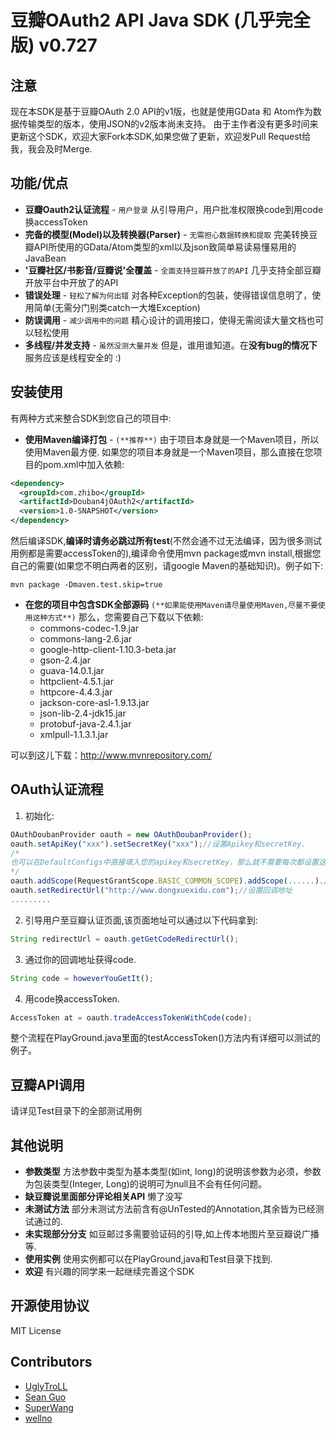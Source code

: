 

豆瓣OAuth2 API Java SDK (几乎完全版) v0.727
======================================

注意
---
现在本SDK是基于豆瓣OAuth 2.0 API的v1版，也就是使用GData 和 Atom作为数据传输类型的版本，使用JSON的v2版本尚未支持。
由于主作者没有更多时间来更新这个SDK，欢迎大家Fork本SDK,如果您做了更新，欢迎发Pull Request给我，我会及时Merge.

功能/优点
---
+ **豆瓣Oauth2认证流程** - `用户登录`
从引导用户，用户批准权限换code到用code换accessToken
+ **完备的模型(Model)以及转换器(Parser)** - `无需担心数据转换和提取`
完美转换豆瓣API所使用的GData/Atom类型的xml以及json致简单易读易懂易用的JavaBean
+ **'豆瓣社区/书影音/豆瓣说'全覆盖** - `全面支持豆瓣开放了的API`
几乎支持全部豆瓣开放平台中开放了的API
+ **错误处理** - `轻松了解为何出错`
对各种Exception的包装，使得错误信息明了，使用简单(无需分门别类catch一大堆Exception)
+ **防误调用** - `减少调用中的问题`
精心设计的调用接口，使得无需阅读大量文档也可以轻松使用
+ **多线程/并发支持** - `虽然没测大量并发`
但是，谁用谁知道。在**没有bug的情况下**服务应该是线程安全的 :)

安装使用
---
有两种方式来整合SDK到您自己的项目中:

* **使用Maven编译打包** - `(**推荐**)`
由于项目本身就是一个Maven项目，所以使用Maven最方便.
如果您的项目本身就是一个Maven项目，那么直接在您项目的pom.xml中加入依赖:

```xml
<dependency>
  <groupId>com.zhibo</groupId>
  <artifactId>Douban4jOAuth2</artifactId>
  <version>1.0-SNAPSHOT</version>
</dependency>
```

然后编译SDK,**编译时请务必跳过所有test**(不然会通不过无法编译，因为很多测试用例都是需要accessToken的),编译命令使用mvn package或mvn install,根据您自己的需要(如果您不明白两者的区别，请google Maven的基础知识)。例子如下:
```
mvn package -Dmaven.test.skip=true
```

* **在您的项目中包含SDK全部源码** `(**如果能使用Maven请尽量使用Maven,尽量不要使用这种方式**)`
那么，您需要自己下载以下依赖:
  * commons-codec-1.9.jar
  * commons-lang-2.6.jar
  * google-http-client-1.10.3-beta.jar
  * gson-2.4.jar
  * guava-14.0.1.jar
  * httpclient-4.5.1.jar
  * httpcore-4.4.3.jar
  * jackson-core-asl-1.9.13.jar
  * json-lib-2.4-jdk15.jar
  * protobuf-java-2.4.1.jar
  * xmlpull-1.1.3.1.jar

可以到这儿下载：http://www.mvnrepository.com/

OAuth认证流程
---
1. 初始化:
```js
OAuthDoubanProvider oauth = new OAuthDoubanProvider();
oauth.setApiKey("xxx").setSecretKey("xxx");//设置Apikey和secretKey.
/*
也可以在DefaultConfigs中直接填入您的apikey和secretKey，那么就不需要每次都设置这两个值.
*/
oauth.addScope(RequestGrantScope.BASIC_COMMON_SCOPE).addScope(......).//设置权限范围
oauth.setRedirectUrl("http://www.dongxuexidu.com");//设置回调地址
.........
```

2. 引导用户至豆瓣认证页面,该页面地址可以通过以下代码拿到:
```js
String redirectUrl = oauth.getGetCodeRedirectUrl();
```

3. 通过你的回调地址获得code.
```js
String code = howeverYouGetIt();
```

4. 用code换accessToken.
```js
AccessToken at = oauth.tradeAccessTokenWithCode(code);
```

整个流程在PlayGround.java里面的testAccessToken()方法内有详细可以测试的例子。

豆瓣API调用
---
请详见Test目录下的全部测试用例

其他说明
---
* **参数类型** 方法参数中类型为基本类型(如int, long)的说明该参数为必须，参数为包装类型(Integer, Long)的说明可为null且不会有任何问题。
* **缺豆瓣说里面部分评论相关API** 懒了没写
* **未测试方法** 部分未测试方法前含有@UnTested的Annotation,其余皆为已经测试通过的.
* **未实现部分分支** 如豆邮过多需要验证码的引导,如上传本地图片至豆瓣说广播等.
* **使用实例** 使用实例都可以在PlayGround,java和Test目录下找到.
* **欢迎** 有兴趣的同学来一起继续完善这个SDK

开源使用协议
---
MIT License

Contributors
---
- [UglyTroLL](https://github.com/UglyTroLL)
- [Sean Guo](https://github.com/seanguo)
- [SuperWang](https://github.com/SuperWang)
- [wellno](https://github.com/wellno)
